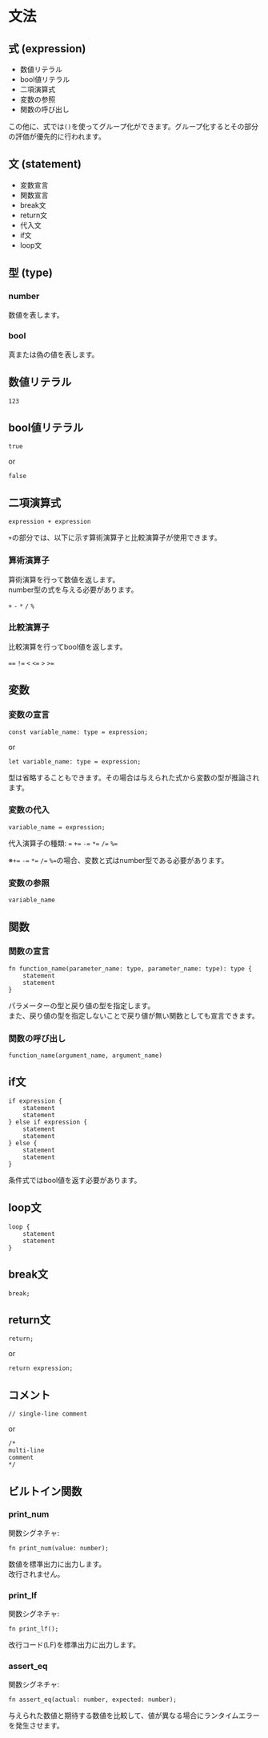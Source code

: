 # 文法

## 式 (expression)
- 数値リテラル
- bool値リテラル
- 二項演算式
- 変数の参照
- 関数の呼び出し

この他に、式では`()`を使ってグループ化ができます。グループ化するとその部分の評価が優先的に行われます。

## 文 (statement)
- 変数宣言
- 関数宣言
- break文
- return文
- 代入文
- if文
- loop文

## 型 (type)

### number
数値を表します。

### bool
真または偽の値を表します。

## 数値リテラル
```
123
```

## bool値リテラル
```
true
```
or
```
false
```

## 二項演算式
```
expression + expression
```
`+`の部分では、以下に示す算術演算子と比較演算子が使用できます。

### 算術演算子
算術演算を行って数値を返します。  
number型の式を与える必要があります。

`+` `-` `*` `/` `%`

### 比較演算子
比較演算を行ってbool値を返します。

`==` `!=` `<` `<=` `>` `>=`

## 変数

### 変数の宣言
```
const variable_name: type = expression;
```
or
```
let variable_name: type = expression;
```
型は省略することもできます。その場合は与えられた式から変数の型が推論されます。

### 変数の代入
```
variable_name = expression;
```

代入演算子の種類:
`=` `+=` `-=` `*=` `/=` `%=`

※`+=` `-=` `*=` `/=` `%=`の場合、変数と式はnumber型である必要があります。

### 変数の参照
```
variable_name
```

## 関数

### 関数の宣言
```
fn function_name(parameter_name: type, parameter_name: type): type {
    statement
    statement
}
```
パラメーターの型と戻り値の型を指定します。  
また、戻り値の型を指定しないことで戻り値が無い関数としても宣言できます。

### 関数の呼び出し
```
function_name(argument_name, argument_name)
```

## if文
```
if expression {
    statement
    statement
} else if expression {
    statement
    statement
} else {
    statement
    statement
}
```
条件式ではbool値を返す必要があります。

## loop文
```
loop {
    statement
    statement
}
```

## break文
```
break;
```

## return文
```
return;
```
or
```
return expression;
```

## コメント
```
// single-line comment
```
or
```
/*
multi-line
comment
*/
```

## ビルトイン関数

### print_num
関数シグネチャ:
```
fn print_num(value: number);
```
数値を標準出力に出力します。  
改行されません。

### print_lf
関数シグネチャ:
```
fn print_lf();
```
改行コード(LF)を標準出力に出力します。

### assert_eq
関数シグネチャ:
```
fn assert_eq(actual: number, expected: number);
```
与えられた数値と期待する数値を比較して、値が異なる場合にランタイムエラーを発生させます。
